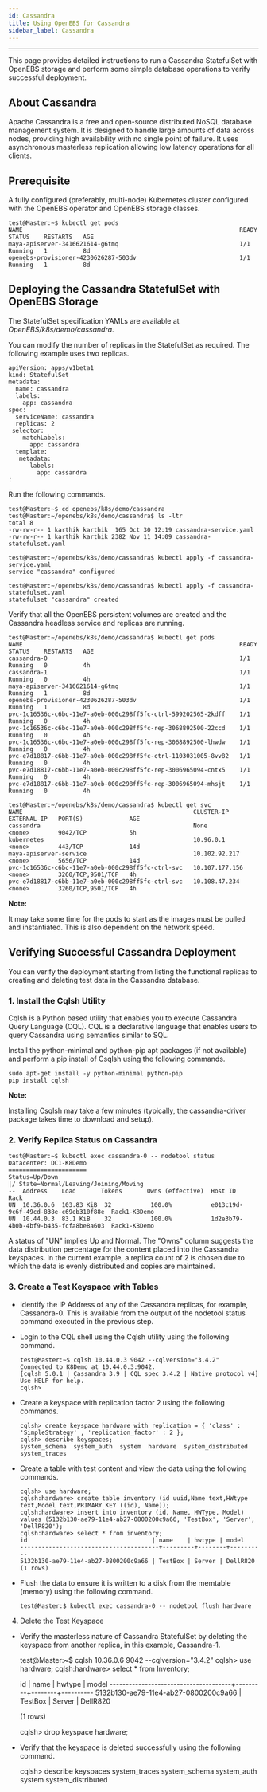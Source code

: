```yaml
---
id: Cassandra
title: Using OpenEBS for Cassandra
sidebar_label: Cassandra
---
```

------

This page provides detailed instructions to run a Cassandra StatefulSet with OpenEBS storage and perform some simple database operations to verify successful deployment.

About Cassandra
---------------

Apache Cassandra is a free and open-source distributed NoSQL database management system. It is designed to handle large amounts of data across nodes, providing high availability with no single point of failure. It uses asynchronous masterless replication allowing low latency operations for all clients.

Prerequisite
------------

A fully configured (preferably, multi-node) Kubernetes cluster configured with the OpenEBS operator and OpenEBS storage classes.

    test@Master:~$ kubectl get pods
    NAME                                                             READY     STATUS    RESTARTS   AGE
    maya-apiserver-3416621614-g6tmq                                  1/1       Running   1          8d
    openebs-provisioner-4230626287-503dv                             1/1       Running   1          8d

Deploying the Cassandra StatefulSet with OpenEBS Storage
--------------------------------------------------------

The StatefulSet specification YAMLs are available at *OpenEBS/k8s/demo/cassandra*.

You can modify the number of replicas in the StatefulSet as required.
The following example uses two replicas.

    apiVersion: apps/v1beta1
    kind: StatefulSet
    metadata:
      name: cassandra
      labels:
        app: cassandra
    spec:
      serviceName: cassandra
      replicas: 2
     selector:
        matchLabels:
          app: cassandra
      template:
       metadata:
          labels:
            app: cassandra
    :

Run the following commands.

    test@Master:~$ cd openebs/k8s/demo/cassandra
    test@Master:~/openebs/k8s/demo/cassandra$ ls -ltr
    total 8
    -rw-rw-r-- 1 karthik karthik  165 Oct 30 12:19 cassandra-service.yaml
    -rw-rw-r-- 1 karthik karthik 2382 Nov 11 14:09 cassandra-statefulset.yaml

    test@Master:~/openebs/k8s/demo/cassandra$ kubectl apply -f cassandra-service.yaml
    service "cassandra" configured

```
test@Master:~/openebs/k8s/demo/cassandra$ kubectl apply -f cassandra-statefulset.yaml
statefulset "cassandra" created
```

Verify that all the OpenEBS persistent volumes are created and the Cassandra headless service and replicas are running.

    test@Master:~/openebs/k8s/demo/cassandra$ kubectl get pods
    NAME                                                             READY     STATUS    RESTARTS   AGE
    cassandra-0                                                      1/1       Running   0          4h
    cassandra-1                                                      1/1       Running   0          4h
    maya-apiserver-3416621614-g6tmq                                  1/1       Running   1          8d
    openebs-provisioner-4230626287-503dv                             1/1       Running   1          8d
    pvc-1c16536c-c6bc-11e7-a0eb-000c298ff5fc-ctrl-599202565-2kdff    1/1       Running   0          4h
    pvc-1c16536c-c6bc-11e7-a0eb-000c298ff5fc-rep-3068892500-22ccd    1/1       Running   0          4h
    pvc-1c16536c-c6bc-11e7-a0eb-000c298ff5fc-rep-3068892500-lhwdw    1/1       Running   0          4h
    pvc-e7d18817-c6bb-11e7-a0eb-000c298ff5fc-ctrl-1103031005-8vv82   1/1       Running   0          4h
    pvc-e7d18817-c6bb-11e7-a0eb-000c298ff5fc-rep-3006965094-cntx5    1/1       Running   0          4h
    pvc-e7d18817-c6bb-11e7-a0eb-000c298ff5fc-rep-3006965094-mhsjt    1/1       Running   0          4h

```
test@Master:~/openebs/k8s/demo/cassandra$ kubectl get svc
NAME                                                CLUSTER-IP       EXTERNAL-IP   PORT(S)             AGE
cassandra                                           None             <none>        9042/TCP            5h
kubernetes                                          10.96.0.1        <none>        443/TCP             14d
maya-apiserver-service                              10.102.92.217    <none>        5656/TCP            14d
pvc-1c16536c-c6bc-11e7-a0eb-000c298ff5fc-ctrl-svc   10.107.177.156   <none>        3260/TCP,9501/TCP   4h
pvc-e7d18817-c6bb-11e7-a0eb-000c298ff5fc-ctrl-svc   10.108.47.234    <none>        3260/TCP,9501/TCP   4h
```



**Note:**

It may take some time for the pods to start as the images must be pulled and instantiated. This is also dependent on the network speed.

Verifying Successful Cassandra Deployment
-----------------------------------------

You can verify the deployment starting from listing the functional replicas to creating and deleting test data in the Cassandra database.

### 1. Install the Cqlsh Utility

Cqlsh is a Python based utility that enables you to execute Cassandra Query Language (CQL). CQL is a declarative language that enables users to query Cassandra using semantics similar to SQL.

Install the python-minimal and python-pip apt packages (if not available) and perform a pip install of Csqlsh using the following commands.

    sudo apt-get install -y python-minimal python-pip
    pip install cqlsh

**Note:**

Installing Csqlsh may take a few minutes (typically, the cassandra-driver package takes time to download and setup).

### 2. Verify Replica Status on Cassandra

```
test@Master:~$ kubectl exec cassandra-0 -- nodetool status
Datacenter: DC1-K8Demo
======================
Status=Up/Down
|/ State=Normal/Leaving/Joining/Moving
--  Address    Load       Tokens       Owns (effective)  Host ID                               Rack
UN  10.36.0.6  103.83 KiB  32           100.0%           e013c19d-9c6f-49cd-838e-c69eb310f88e  Rack1-K8Demo
UN  10.44.0.3  83.1 KiB    32           100.0%           1d2e3b79-4b0b-4bf9-b435-fcfa8be8a603  Rack1-K8Demo
```



A status of "UN" implies Up and Normal. The "Owns" column suggests the data distribution percentage for the content placed into the Cassandra keyspaces. In the current example, a replica count of 2 is chosen due to which the data is evenly distributed and copies are maintained.

### 3. Create a Test Keyspace with Tables

- Identify the IP Address of any of the Cassandra replicas, for example, Cassandra-0. This is available from the output of the nodetool status command executed in the previous step.

-   Login to the CQL shell using the Cqlsh utility using the following command.

    ```
    test@Master:~$ cqlsh 10.44.0.3 9042 --cqlversion="3.4.2"
    Connected to K8Demo at 10.44.0.3:9042.
    [cqlsh 5.0.1 | Cassandra 3.9 | CQL spec 3.4.2 | Native protocol v4]
    Use HELP for help.
    cqlsh>
    ```

-   Create a keyspace with replication factor 2 using the following commands.

    ```
    cqlsh> create keyspace hardware with replication = { 'class' : 'SimpleStrategy' , 'replication_factor' : 2 };
    cqlsh> describe keyspaces;
    system_schema  system_auth  system  hardware  system_distributed  system_traces
    ```

-   Create a table with test content and view the data using the following commands.

    ```
    cqlsh> use hardware;
    cqlsh:hardware> create table inventory (id uuid,Name text,HWtype text,Model text,PRIMARY KEY ((id), Name));
    cqlsh:hardware> insert into inventory (id, Name, HWType, Model) values (5132b130-ae79-11e4-ab27-0800200c9a66, 'TestBox', 'Server', 'DellR820');
    cqlsh:hardware> select * from inventory;
    id                                   | name    | hwtype | model
    ---------------------------------------+---------+--------+----------
    5132b130-ae79-11e4-ab27-0800200c9a66 | TestBox | Server | DellR820
    (1 rows)
    ```

-   Flush the data to ensure it is written to a disk from the memtable (memory) using the following command.

    ```
    test@Master:$ kubectl exec cassandra-0 -- nodetool flush hardware
    ```

4. Delete the Test Keyspace
- Verify the masterless nature of Cassandra StatefulSet by deleting the keyspace from another replica, in this example, Cassandra-1.


    test@Master:~$ cqlsh 10.36.0.6 9042 --cqlversion="3.4.2"
    cqlsh> use hardware;
    cqlsh:hardware> select * from Inventory;

    id                                   | name    | hwtype | model
    --------------------------------------+---------+--------+----------
    5132b130-ae79-11e4-ab27-0800200c9a66 | TestBox | Server | DellR820

    (1 rows)

    cqlsh> drop keyspace hardware;
- Verify that the keyspace is deleted successfully using the following command.


    cqlsh> describe keyspaces
    system_traces  system_schema  system_auth  system  system_distributed

<!-- Hotjar Tracking Code for https://docs.openebs.io -->
<script>
   (function(h,o,t,j,a,r){
       h.hj=h.hj||function(){(h.hj.q=h.hj.q||[]).push(arguments)};
       h._hjSettings={hjid:785693,hjsv:6};
       a=o.getElementsByTagName('head')[0];
       r=o.createElement('script');r.async=1;
       r.src=t+h._hjSettings.hjid+j+h._hjSettings.hjsv;
       a.appendChild(r);
   })(window,document,'https://static.hotjar.com/c/hotjar-','.js?sv=');
</script>
